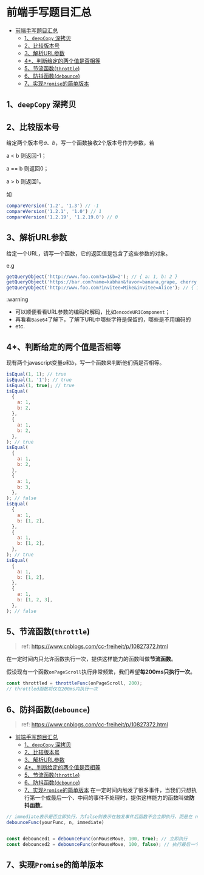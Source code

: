 # 前端手写题目汇总

- [前端手写题目汇总](#前端手写题目汇总)
  - [1、`deepCopy` 深拷贝](#1deepcopy-深拷贝)
  - [2、比较版本号](#2比较版本号)
  - [3、解析URL参数](#3解析url参数)
  - [4*、判断给定的两个值是否相等](#4判断给定的两个值是否相等)
  - [5、节流函数(`throttle`)](#5节流函数throttle)
  - [6、防抖函数(`debounce`)](#6防抖函数debounce)
  - [7、实现`Promise`的简单版本](#7实现promise的简单版本)

## 1、`deepCopy` 深拷贝
## 2、比较版本号

给定两个版本号*a*、*b*，写一个函数接收2个版本号作为参数，若

a < b 则返回-1；

a == b 则返回0；

a > b 则返回1。

如
```js
compareVersion('1.2', '1.3') // -1
compareVersion('1.2.1', '1.0') // 1
compareVersion('1.2.19', '1.2.19.0') // 0
```

## 3、解析URL参数

给定一个URL，请写一个函数，它的返回值是包含了这些参数的对象。

e.g

```js
getQueryObject('http://www.foo.com?a=1&b=2'); // { a: 1, b: 2 }
getQueryObject('https://bar.com?name=kabhan&favor=banana,grape, cherry'); // { name: kabhan, favor: [banana, grape, cherry] }
getQueryObject('http://www.foo.com?invitee=Mike&invitee=Alice'); // { invitee: [ 'Mike', 'Alice' ] }
```

:warning

- 可以顺便看看URL参数的编码和解码，比如`encodeURIComponent`；
- 再看看`Base64`了解下，了解下URL中哪些字符是保留的，哪些是不用编码的
- etc.

## 4*、判断给定的两个值是否相等

现有两个javascript变量*a*和*b*，写一个函数来判断他们俩是否相等。

```js
isEqual(1, 1); // true
isEqual(1, '1'); // true
isEqual(1, true); // true
isEqual(
  {
    a: 1,
    b: 2,
  },
  {
    a: 1,
    b: 2,
  },
); // true
isEqual(
  {
    a: 1,
    b: 2,
  },
  {
    a: 1,
    b: 3,
  },
); // false
isEqual(
  {
    a: 1,
    b: [1, 2],
  },
  {
    a: 1,
    b: [1, 2],
  },
); // true
isEqual(
  {
    a: 1,
    b: [1, 2],
  },
  {
    a: 1,
    b: [1, 2, 3],
  },
); // false
```

## 5、节流函数(`throttle`)

> ref: https://www.cnblogs.com/cc-freiheit/p/10827372.html

在一定时间内只允许函数执行一次，提供这样能力的函数叫做**节流函数**。

假设现有一个函数`onPageScroll`执行非常频繁，我们希望**每200ms只执行一次**。

```js
const throttled = throttleFunc(onPageScroll, 200);
// throttled函数将仅在200ms内执行一次
```

## 6、防抖函数(`debounce`)

> ref: https://www.cnblogs.com/cc-freiheit/p/10827372.html
- [前端手写题目汇总](#前端手写题目汇总)
  - [1、`deepCopy` 深拷贝](#1deepcopy-深拷贝)
  - [2、比较版本号](#2比较版本号)
  - [3、解析URL参数](#3解析url参数)
  - [4*、判断给定的两个值是否相等](#4判断给定的两个值是否相等)
  - [5、节流函数(`throttle`)](#5节流函数throttle)
  - [6、防抖函数(`debounce`)](#6防抖函数debounce)
  - [7、实现`Promise`的简单版本](#7实现promise的简单版本)
在一定时间内触发了很多事件，当我们只想执行第一个或最后一个、中间的事件不处理时，提供这样能力的函数叫做**防抖函数**。

```js
// immediate表示是否立即执行，为false则表示在触发事件后函数不会立即执行，而是在 n 秒后执行，如果在 n 秒内又触发了事件，则会重新计算函数执行时间
debounceFunc(yourFunc, n, immediate)


const debounced1 = debounceFunc(onMouseMove, 100, true); // 立即执行
const debounced2 = debounceFunc(onMouseMove, 100, false); // 执行最后一个，一旦触发事件，则重置倒计时，倒计时完成后才执行。

```

## 7、实现`Promise`的简单版本

